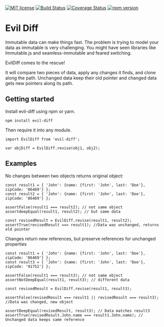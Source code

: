 [![MIT license](http://img.shields.io/badge/license-MIT-brightgreen.svg)](http://opensource.org/licenses/MIT)
[![Build Status](https://travis-ci.org/KamranAsif/evil-diff.svg?branch=master)](https://travis-ci.org/KamranAsif/evil-diff.svg?branch=master)
[![Coverage Status](https://coveralls.io/repos/github/KamranAsif/evil-diff/badge.svg?branch=master)](https://coveralls.io/github/KamranAsif/evil-diff?branch=master)
[![npm version](https://badge.fury.io/js/evil-diff.svg)](https://www.npmjs.com/package/evil-diff)
 
# Evil Diff

Immutable data can make things fast. The problem is trying to model your data as immutable is very challenging. You might have seen libraries like Immutable.js and seamless-immutable and feared switching. 

EvilDiff comes to the rescue!

It will compare two pieces of data, apply any changes it finds, and clone along the path. Unchanged data keep their old pointer and changed data gets new pointers along its path.

## Getting started

Install evil-diff using npm or yarn.

```
npm install evil-diff
```

Then require it into any module.

```
import EvilDiff from 'evil-diff';

var objDiff = EvilDiff.revise(obj1, obj2);
```

## Examples

No changes between two objects returns original object:

```
const result1 = { 'John': {name: {first: 'John', last: 'Doe'}, zipCode: '86469'} };
const result2 = { 'John': {name: {first: 'John', last: 'Doe'}, zipCode: '86469'} };

assertFalse(result1 === result2); // not same object
assertdeepEqual(result1, result2); // but same data

const revisedResult = EvilDiff.revise(result1, result2);
assertTrue(revisedResult === result1); //Data was unchanged, returns old pointer
```

Changes return new references, but preserve references for unchanged properties

```
const result1 = { 'John': {name: {first: 'John', last: 'Doe'}, zipCode: '86469'} };
const result3 = { 'John': {name: {first: 'John', last: 'Doe'}, zipCode: '91752'} };

assertFalse(result1 === result3); // not same object
assertNotDeepEqual(result1, result3); // different data

const revisedResult = EvilDiff.revise(result1, result3);

assertFalse(revisedResult === result1 || revisedResult === result3); //Data was changed, new object

assertDeepEqual(revisedResult, result3); // Data matches result3
assertTrue(revisedResult.John.name === result1.John.name); // Unchanged data keeps same reference
``````

